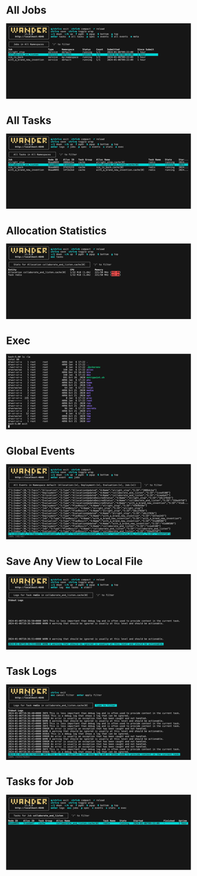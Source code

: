 # All Jobs
![](./All_Jobs.png)
# All Tasks
![](./All_Tasks.png)
# Allocation Statistics
![](./Allocation_Statistics.png)
# Exec
![](./Exec.png)
# Global Events
![](./Global_Events.png)
# Save Any View to Local File
![](./Save_Any_View_to_Local_File.png)
# Task Logs
![](./Task_Logs.png)
# Tasks for Job
![](./Tasks_for_Job.png)
